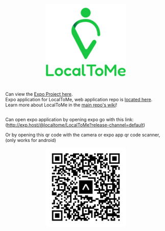 <div align="center">
<img width="250" alt="local to me logo" src="/assets/block_logo.png"/>
</div>

#
Can view the [Expo Project here](https://expo.dev/@localtome/LocalToMe).
<br/>
Expo application for LocalToMe, web application repo is [located here](https://github.com/phoenixlai833/LocalToMe).
<br/>
Learn more about LocalToMe in the [main repo's wiki](https://github.com/phoenixlai833/LocalToMe/wiki)!
##
Can open expo application by opening expo go with this link: (http://exp.host/@localtome/LocalToMe?release-channel=default)
<p>Or by opening this qr code with the camera or expo app qr code scanner, (only works for android)</p>
<div align="center">
<img width="250" height="250" alt="expo qr code" src="/assets/expo_qr_code.png"/>
</div>
